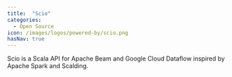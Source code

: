 ```yaml
---
title:  "Scio"
categories:
  - Open Source
icon: /images/logos/powered-by/scio.png
hasNav: true
---
```

<!--
Licensed under the Apache License, Version 2.0 (the "License");
you may not use this file except in compliance with the License.
You may obtain a copy of the License at

http://www.apache.org/licenses/LICENSE-2.0

Unless required by applicable law or agreed to in writing, software
distributed under the License is distributed on an "AS IS" BASIS,
WITHOUT WARRANTIES OR CONDITIONS OF ANY KIND, either express or implied.
See the License for the specific language governing permissions and
limitations under the License.
-->
Scio is a Scala API for Apache Beam and Google Cloud Dataflow inspired by Apache Spark and Scalding.
